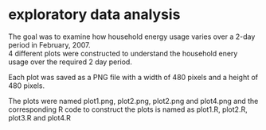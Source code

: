 # exploratory data analysis

The goal was to examine how household energy usage varies over a 2-day period in February, 2007. </br>
4 different plots were constructed to understand the household enery usage over the required 2 day period.

Each plot was saved as a PNG file with a width of 480 pixels and a height of 480 pixels.

The plots were named plot1.png, plot2.png, plot2.png and plot4.png and the corresponding R code to construct the plots is named
as plot1.R, plot2.R, plot3.R and plot4.R
